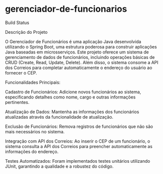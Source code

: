 # gerenciador-de-funcionarios

Build Status

Descrição do Projeto

O Gerenciador de Funcionários é uma aplicação Java desenvolvida utilizando o Spring Boot, uma estrutura poderosa para construir aplicações Java baseadas em microsserviços. Este projeto oferece um sistema de gerenciamento de dados de funcionários, incluindo operações básicas de CRUD (Create, Read, Update, Delete). Além disso, o sistema consome a API dos Correios para completar automaticamente o endereço do usuário ao fornecer o CEP.

Funcionalidades Principais:

Cadastro de Funcionários: Adicione novos funcionários ao sistema, especificando detalhes como nome, cargo e outras informações pertinentes.

Atualização de Dados: Mantenha as informações dos funcionários atualizadas através da funcionalidade de atualização.

Exclusão de Funcionários: Remova registros de funcionários que não são mais necessários no sistema.

Integração com API dos Correios: Ao inserir o CEP de um funcionário, o sistema consulta a API dos Correios para preencher automaticamente as informações do endereço.

Testes Automatizados: Foram implementados testes unitários utilizando JUnit, garantindo a qualidade e a robustez do código.
